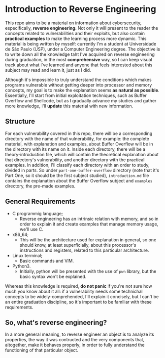 # Introduction to Reverse Engineering
This repo aims to be a material on information about cybersecurity, especifically, **reverse engineering**. Not only it will present to the reader the concepts related to vulnerabilities and their exploits, but also contain **practical examples** to make the learning process more dynamic. This material is being written by myself: currently I'm a  student at Universidade de São Paulo (USP), under a Computer Engineering degree. The objective is to write down all the knowledge taht I've acquired on reverse engineering during graduation, in the most **comprehensive** way, so I can keep visual track about what I've learned and anyone that feels interested about this subject may read and learn it, just as I did. 

Although it's impossible to truly understand the conditions which makes programs vulnerable without getting deeper into processor and memory concepts, my goal is to make the explanation seems **as natural as possible**. Essentially, I'll start from initial exploitation techniques, such as Buffer Overflow and Shellcode, but as I gradually advance my studies and gather more knowledge, I'll **update** this material with new information.

## Structure
For each vulnerability covered in this repo, there will be a corresponding directory with the name of that vulnerability, for example: the complete material, with explanation and examples, about Buffer Overflow will be in the directory with its name on it. Inside each directory, there will be a theory-introduction file, which will contain the theoretical explanation about that directory's vulnerability, and another directory with the practical examples. In addition, I'll classify each directory with an order to study, divided in parts. So under `part-one-buffer-overflow` directory (note that it's Part One, so it should be the first subject studied), `introduction.md` file contains the explanation about the Buffer Overflow subject and `examples` directory, the pre-made examples.

## General Requirements
* C programmig language;
  * Reverse engineering has an intrinsic relation with memory, and so in order to explain it and create examples that manage memory usage, we'll use C.
* x86_64;
  * This will be the architecture used for explanation in general, so one should know, at least superficially, about this processor's instructions and registers, related to this particular architecture.
* Linux terminal;
  * Basic commands and VIM.
* Python3.
  * Initially, python will be presented with the use of `pwn` library, but the basic syntax won't be explained.

Whereas this knowledge is required, **do not panic** if you're not sure how much you know about it all: if a vulnerability needs some technichal concepts to be widely-comprehended, I'll explain it concisely, but I can't be an entire graduation discipline, so it's important to be familiar with these requirements.

## So, what's reverse engineering?
In a more general meaning, to reverse engineer an object is to analyze its properties, the way it was contructed and the very components that, altogether, make it behaves properly, in order to fully understand the functioning of that particular object. 
